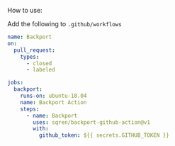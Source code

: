 How to use:

Add the following to `.github/workflows`

```yml
name: Backport
on:
  pull_request:
    types:
      - closed
      - labeled

jobs:
  backport:
    runs-on: ubuntu-18.04
    name: Backport Action
    steps:
      - name: Backport
        uses: sqren/backport-github-action@v1
        with:
          github_token: ${{ secrets.GITHUB_TOKEN }}
```
